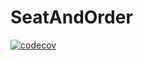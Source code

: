 # SeatAndOrder

[![codecov](https://codecov.io/gh/andrei1376/SeatAndOrder/branch/master/graph/badge.svg)](https://codecov.io/gh/andrei1376/SeatAndOrder)
